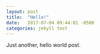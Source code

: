 ```yaml
---
layout: post
title:  "Hello!"
date:   2017-07-04 09:44:01 -0500
categories: jekyll test
---
```

Just another, hello world post.
